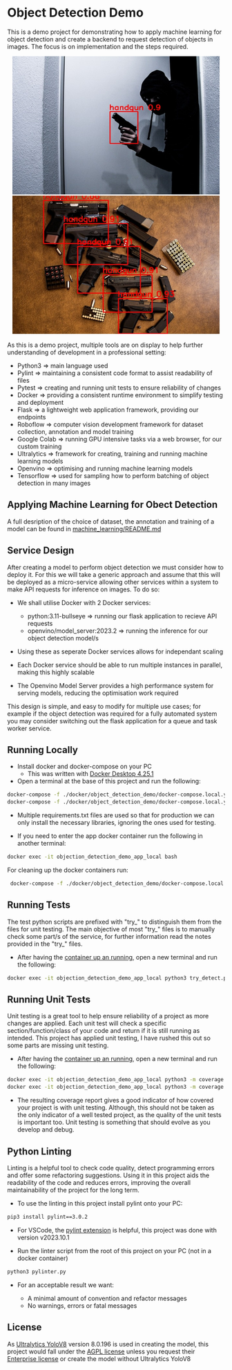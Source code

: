 # Object Detection Demo

This is a demo project for demonstrating how to apply machine learning for object detection and create a backend to request detection of objects in images. The focus is on implementation and the steps required.

<p align="center">
  <img src="test_files/output/sample_test_01.jpg" alt="drawing" width="480" height="320"/>
  <img src="test_files/output/sample_test_04.jpg" alt="drawing" width="480" height="320"/>
</p>

As this is a demo project, multiple tools are on display to help further understanding of development in a professional setting:

- Python3 => main language used
- Pylint => maintaining a consistent code format to assist readability of files
- Pytest => creating and running unit tests to ensure reliability of changes
- Docker => providing a consistent runtime environment to simplify testing and deployment
- Flask => a lightweight web application framework, providing our endpoints
- Roboflow => computer vision development framework for dataset collection, annotation and model training
- Google Colab => running GPU intensive tasks via a web browser, for our custom training
- Ultralytics => framework for creating, training and running machine learning models
- Openvino => optimising and running machine learning models
- Tensorflow => used for sampling how to perform batching of object detection in many images

## Applying Machine Learning for Obect Detection

A full desription of the choice of dataset, the annotation and training of a model can be found in [machine_learning/README.md](machine_learning/README.md)

## Service Design

After creating a model to perform object detection we must consider how to deploy it. For this we will take a generic approach and assume that this will be deployed as a micro-service allowing other services within a system to make API requests for inference on images. To do so:

- We shall utilise Docker with 2 Docker services:

  - python:3.11-bullseye => running our flask application to recieve API requests
  - openvino/model_server:2023.2 => running the inference for our object detection model/s

- Using these as seperate Docker services allows for independant scaling
- Each Docker service should be able to run multiple instances in parallel, making this highly scalable
- The Openvino Model Server provides a high performance system for serving models, reducing the optimisation work required

This design is simple, and easy to modify for multiple use cases; for example if the object detection was required for a fully automated system you may consider switching out the flask application for a queue and task worker service.

## Running Locally

- Install docker and docker-compose on your PC
  - This was written with [Docker Desktop 4.25.1](https://www.docker.com/products/docker-desktop/)
- Open a terminal at the base of this project and run the following:

```bash
docker-compose -f ./docker/object_detection_demo/docker-compose.local.yml build
docker-compose -f ./docker/object_detection_demo/docker-compose.local.yml up
```

- Multiple requirements.txt files are used so that for production we can only install the necessary libraries, ignoring the ones used for testing.

- If you need to enter the app docker container run the following in another terminal:

```bash
docker exec -it objection_detection_demo_app_local bash
```

For cleaning up the docker containers run:

```bash
 docker-compose -f ./docker/object_detection_demo/docker-compose.local.yml down -v
```

## Running Tests

The test python scripts are prefixed with "try_" to distinguish them from the files for unit testing. The main objective of most "try_" files is to manually check some part/s of the service, for further information read the notes provided in the "try_" files.

- After having the [container up an running](#running-locally), open a new terminal and run the following:

```bash
docker exec -it objection_detection_demo_app_local python3 try_detect.py
```

## Running Unit Tests

Unit testing is a great tool to help ensure reliability of a project as more changes are applied. Each unit test will check a specific section/function/class of your code and return if it is still running as intended. This project has applied unit testing, I have rushed this out so some parts are missing unit testing.

- After having the [container up an running](#running-locally), open a new terminal and run the following:

```bash
docker exec -it objection_detection_demo_app_local python3 -m coverage run -m pytest
docker exec -it objection_detection_demo_app_local python3 -m coverage report -i
```

- The resulting coverage report gives a good indicator of how covered your project is with unit testing. Although, this should not be taken as the only indicator of a well tested project, as the quality of the unit tests is important too. Unit testing is something that should evolve as you develop and debug.

## Python Linting

Linting is a helpful tool to check code quality, detect programming errors and offer some refactoring suggestions. Using it in this project aids the readability of the code and reduces errors, improving the overall maintainability of the project for the long term.

- To use the linting in this project install pylint onto your PC:

```bash
pip3 install pylint==3.0.2
```

- For VSCode, the [pylint extension](https://marketplace.visualstudio.com/items?itemName=ms-python.pylint) is helpful, this project was done with version v2023.10.1

- Run the linter script from the root of this project on your PC (not in a docker container)

```bash
python3 pylinter.py
```

- For an acceptable result we want:

  - A minimal amount of convention and refactor messages
  - No warnings, errors or fatal messages

## License

As [Ultralytics YoloV8](https://github.com/ultralytics/ultralytics) version 8.0.196 is used in creating the model, this project would fall under the [AGPL license](https://www.gnu.org/licenses/agpl-3.0.en.html) unless you request their [Enterprise license](https://www.ultralytics.com/license) or create the model without Ultralytics YoloV8
